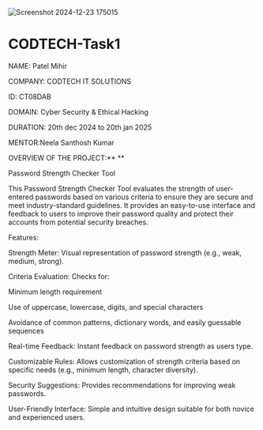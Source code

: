 ![Screenshot 2024-12-23 175015](https://github.com/user-attachments/assets/e11519b0-2815-471a-9613-8041d93a9405)
# CODTECH-Task1
NAME: Patel Mihir

COMPANY: CODTECH IT SOLUTIONS 

ID: CT08DAB

DOMAIN: Cyber Security & Ethical Hacking

DURATION: 20th dec 2024 to 20th jan 2025

MENTOR:Neela Santhosh Kumar





OVERVIEW OF THE PROJECT:**
**

Password Strength Checker Tool

This Password Strength Checker Tool evaluates the strength of user-entered passwords based on various criteria to ensure they are secure and meet industry-standard guidelines. It provides an easy-to-use interface and feedback to users to improve their password quality and protect their accounts from potential security breaches.

Features:

Strength Meter: Visual representation of password strength (e.g., weak, medium, strong).

Criteria Evaluation: Checks for:

Minimum length requirement

Use of uppercase, lowercase, digits, and special characters

Avoidance of common patterns, dictionary words, and easily guessable sequences

Real-time Feedback: Instant feedback on password strength as users type.

Customizable Rules: Allows customization of strength criteria based on specific needs (e.g., minimum length, character diversity).

Security Suggestions: Provides recommendations for improving weak passwords.

User-Friendly Interface: Simple and intuitive design suitable for both novice and experienced users.
